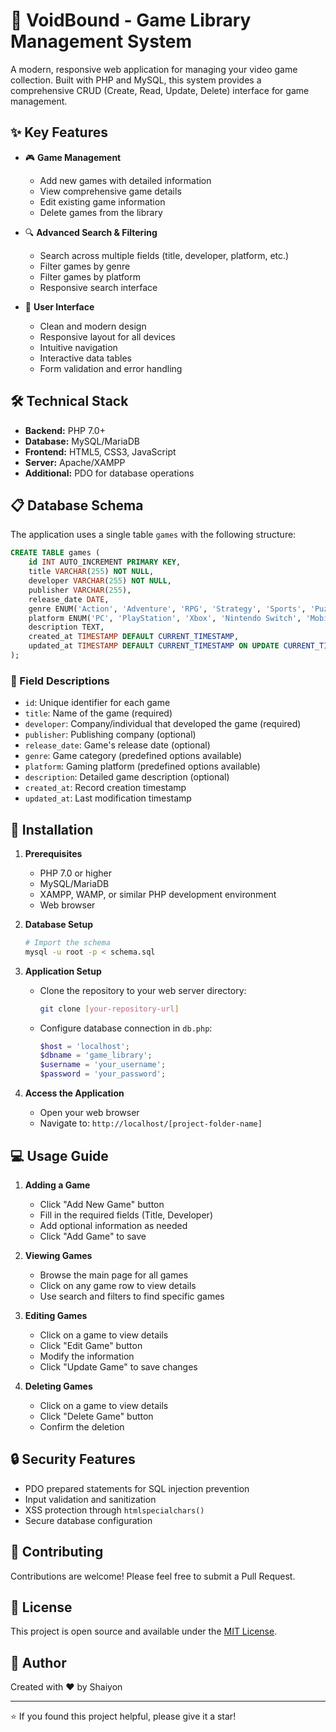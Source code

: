 # 🌟 VoidBound - Game Library Management System

A modern, responsive web application for managing your video game collection. Built with PHP and MySQL, this system provides a comprehensive CRUD (Create, Read, Update, Delete) interface for game management.

## ✨ Key Features

- 🎮 **Game Management**
  - Add new games with detailed information
  - View comprehensive game details
  - Edit existing game information
  - Delete games from the library
  
- 🔍 **Advanced Search & Filtering**
  - Search across multiple fields (title, developer, platform, etc.)
  - Filter games by genre
  - Filter games by platform
  - Responsive search interface
  
- 📱 **User Interface**
  - Clean and modern design
  - Responsive layout for all devices
  - Intuitive navigation
  - Interactive data tables
  - Form validation and error handling

## 🛠️ Technical Stack

- **Backend:** PHP 7.0+
- **Database:** MySQL/MariaDB
- **Frontend:** HTML5, CSS3, JavaScript
- **Server:** Apache/XAMPP
- **Additional:** PDO for database operations

## 📋 Database Schema

The application uses a single table `games` with the following structure:

```sql
CREATE TABLE games (
    id INT AUTO_INCREMENT PRIMARY KEY,
    title VARCHAR(255) NOT NULL,
    developer VARCHAR(255) NOT NULL,
    publisher VARCHAR(255),
    release_date DATE,
    genre ENUM('Action', 'Adventure', 'RPG', 'Strategy', 'Sports', 'Puzzle', 'Other'),
    platform ENUM('PC', 'PlayStation', 'Xbox', 'Nintendo Switch', 'Mobile', 'Other'),
    description TEXT,
    created_at TIMESTAMP DEFAULT CURRENT_TIMESTAMP,
    updated_at TIMESTAMP DEFAULT CURRENT_TIMESTAMP ON UPDATE CURRENT_TIMESTAMP
);
```

### 📝 Field Descriptions

- `id`: Unique identifier for each game
- `title`: Name of the game (required)
- `developer`: Company/individual that developed the game (required)
- `publisher`: Publishing company (optional)
- `release_date`: Game's release date (optional)
- `genre`: Game category (predefined options available)
- `platform`: Gaming platform (predefined options available)
- `description`: Detailed game description (optional)
- `created_at`: Record creation timestamp
- `updated_at`: Last modification timestamp

## 🚀 Installation

1. **Prerequisites**
   - PHP 7.0 or higher
   - MySQL/MariaDB
   - XAMPP, WAMP, or similar PHP development environment
   - Web browser

2. **Database Setup**
   ```bash
   # Import the schema
   mysql -u root -p < schema.sql
   ```

3. **Application Setup**
   - Clone the repository to your web server directory:
     ```bash
     git clone [your-repository-url]
     ```
   - Configure database connection in `db.php`:
     ```php
     $host = 'localhost';
     $dbname = 'game_library';
     $username = 'your_username';
     $password = 'your_password';
     ```

4. **Access the Application**
   - Open your web browser
   - Navigate to: `http://localhost/[project-folder-name]`

## 💻 Usage Guide

1. **Adding a Game**
   - Click "Add New Game" button
   - Fill in the required fields (Title, Developer)
   - Add optional information as needed
   - Click "Add Game" to save

2. **Viewing Games**
   - Browse the main page for all games
   - Click on any game row to view details
   - Use search and filters to find specific games

3. **Editing Games**
   - Click on a game to view details
   - Click "Edit Game" button
   - Modify the information
   - Click "Update Game" to save changes

4. **Deleting Games**
   - Click on a game to view details
   - Click "Delete Game" button
   - Confirm the deletion

## 🔒 Security Features

- PDO prepared statements for SQL injection prevention
- Input validation and sanitization
- XSS protection through `htmlspecialchars()`
- Secure database configuration

## 🤝 Contributing

Contributions are welcome! Please feel free to submit a Pull Request.

## 📝 License

This project is open source and available under the [MIT License](LICENSE).

## 👤 Author

Created with ❤️ by Shaiyon

---
⭐️ If you found this project helpful, please give it a star! 
